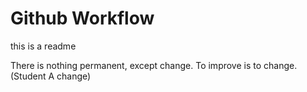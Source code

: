 # Github Workflow

this is a readme

There is nothing permanent, except change.
To improve is to change. (Student A change)
